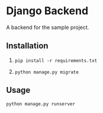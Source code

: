 # Django Backend

A backend for the sample project.

## Installation

1. `pip install -r requirements.txt`

2. `python manage.py migrate`

## Usage

```bash
python manage.py runserver
```
